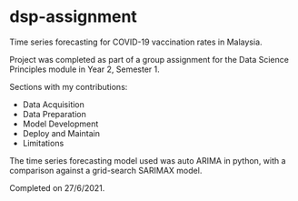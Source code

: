 # dsp-assignment
Time series forecasting for COVID-19 vaccination rates in Malaysia. 

Project was completed as part of a group assignment for the Data Science Principles module in Year 2, Semester 1.

Sections with my contributions:
- Data Acquisition
- Data Preparation
- Model Development
- Deploy and Maintain
- Limitations

The time series forecasting model used was auto ARIMA in python, with a comparison against a grid-search SARIMAX model. 

Completed on 27/6/2021.
